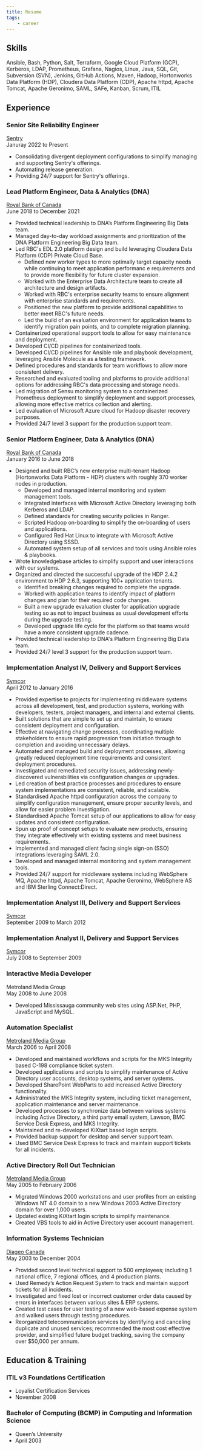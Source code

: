```yaml
---
title: Resume
tags:
    - career
---
```


## Skills

Ansible, Bash, Python, Salt, Terraform, Google Cloud Platform (GCP), Kerberos, LDAP, Prometheus, Grafana, Nagios, Linux, Java, SQL, Git, Subversion (SVN), Jenkins, GitHub Actions, Maven, Hadoop, Hortonworks Data Platform (HDP), Cloudera Data Platform (CDP), Apache httpd, Apache Tomcat, Apache Geronimo, SAML, SAFe, Kanban, Scrum, ITIL

## Experience

### Senior Site Reliability Engineer
[Sentry](https://www.sentry.io/)   
Januray 2022 to Present    
  - Consolidating divergent deployment configurations to simplify managing and supporting Sentry's offerings.    
  - Automating release generation.    
  - Providing 24/7 support for Sentry's offerings.    

### Lead Platform Engineer, Data & Analytics (DNA)    
[Royal Bank of Canada](https://www.rbcroyalbank.com/)   
June 2018 to December 2021    
  - Provided technical leadership to DNA’s Platform Engineering Big Data team.    
  - Managed day-to-day workload assignments and prioritization of the DNA Platform Engineering Big Data team.    
  - Led RBC's EDL 2.0 platform design and build leveraging Cloudera Data Platform (CDP) Private Cloud Base.    
    - Defined new worker types to more optimally target capacity needs while continuing to meet application performanc  e requirements and to provide more flexibility for future cluster expansion.    
    - Worked with the Enterprise Data Architecture team to create all architecture and design artifacts.    
    - Worked with RBC's enterprise security teams to ensure alignment with enterprise standards and requirements.    
    - Positioned the new platform to provide additional capabilities to better meet RBC's future needs.    
    - Led the build of an evaluation environment for application teams to identify migration pain points, and to complete migration planning.    
  - Containerized operational support tools to allow for easy maintenance and deployment.    
  - Developed CI/CD pipelines for containerized tools.    
  - Developed CI/CD pipelines for Ansible role and playbook development, leveraging Ansible Molecule as a testing framework.    
  - Defined procedures and standards for team workflows to allow more consistent delivery.    
  - Researched and evaluated tooling and platforms to provide additional options for addressing RBC's data processing and storage needs.    
  - Led migration of Sensu monitoring system to a containerized Prometheus deployment to simplify deployment and support processes, allowing more effective metrics collection and alerting.    
  - Led evaluation of Microsoft Azure cloud for Hadoop disaster recovery purposes.    
  - Provided 24/7 level 3 support for the production support team.    


### Senior Platform Engineer, Data & Analytics (DNA)
[Royal Bank of Canada](https://www.rbcroyalbank.com/)   
January 2016 to June 2018    
  - Designed and built RBC’s new enterprise multi-tenant Hadoop (Hortonworks Data Platform - HDP) clusters with roughly 370 worker nodes in production.    
    - Developed and managed internal monitoring and system management tools.    
    - Integrated interfaces with Microsoft Active Directory leveraging both Kerberos and LDAP.    
    - Defined standards for creating security policies in Ranger.    
    - Scripted Hadoop on-boarding to simplify the on-boarding of users and applications.    
    - Configured Red Hat Linux to integrate with Microsoft Active Directory using SSSD.    
    - Automated system setup of all services and tools using Ansible roles & playbooks.    
  - Wrote knowledgebase articles to simplify support and user interactions with our systems.    
  - Organized and directed the successful upgrade of the HDP 2.4.2 environment to HDP 2.6.3, supporting 100+ application tenants.    
    - Identified breaking changes required to complete the upgrade.    
    - Worked with application teams to identify impact of platform changes and plan for their required code changes.    
    - Built a new upgrade evaluation cluster for application upgrade testing so as not to impact business as usual development efforts during the upgrade testing.    
    - Developed upgrade life cycle for the platform so that teams would have a more consistent upgrade cadence.    
  - Provided technical leadership to DNA's Platform Engineering Big Data team.    
  - Provided 24/7 level 3 support for the production support team.    

### Implementation Analyst IV, Delivery and Support Services
[Symcor](https://www.symcor.com/)   
April 2012 to January 2016    
  - Provided expertise to projects for implementing middleware systems across all development, test, and production systems, working with developers, testers, project managers, and internal and external clients.    
  - Built solutions that are simple to set up and maintain, to ensure consistent deployment and configuration.    
  - Effective at navigating change processes, coordinating multiple stakeholders to ensure rapid progression from initiation through to completion and avoiding unnecessary delays.    
  - Automated and managed build and deployment processes, allowing greatly reduced deployment time requirements and consistent deployment procedures.    
  - Investigated and remediated security issues, addressing newly-discovered vulnerabilities via configuration changes or upgrades.    
  - Led creation of best practice processes and procedures to ensure system implementations are consistent, reliable, and scalable.    
  - Standardised Apache httpd configuration across the company to simplify configuration management, ensure proper security levels, and allow for easier problem investigation.    
  - Standardised Apache Tomcat setup of our applications to allow for easy updates and consistent configuration.    
  - Spun up proof of concept setups to evaluate new products, ensuring they integrate effectively with existing systems and meet business requirements.    
  - Implemented and managed client facing single sign-on (SSO) integrations leveraging SAML 2.0.    
  - Developed and managed internal monitoring and system management tools.    
  - Provided 24/7 support for middleware systems including WebSphere MQ, Apache httpd, Apache Tomcat, Apache Geronimo, WebSphere AS and IBM Sterling Connect:Direct.    

### Implementation Analyst III, Delivery and Support Services
[Symcor](https://www.symcor.com/)   
September 2009 to March 2012    

### Implementation Analyst II, Delivery and Support Services
[Symcor](https://www.symcor.com/)   
July 2008 to September 2009    

### Interactive Media Developer
Metroland Media Group   
May 2008 to June 2008    
  - Developed Mississauga community web sites using ASP.Net, PHP, JavaScript and MySQL.    

### Automation Specialist
[Metroland Media Group](https://metroland.com/)   
March 2006 to April 2008    
  - Developed and maintained workflows and scripts for the MKS Integrity based C-198 compliance ticket system.    
  - Developed applications and scripts to simplify maintenance of Active Directory user accounts, desktop systems, and server systems.    
  - Developed SharePoint WebParts to add increased Active Directory functionality.    
  - Administrated the MKS Integrity system, including ticket management, application maintenance and server maintenance.    
  - Developed processes to synchronize data between various systems including Active Directory, a third party email system, Lawson, BMC Service Desk Express, and MKS Integrity.    
  - Maintained and re-developed KiXtart based login scripts.    
  - Provided backup support for desktop and server support team.    
  - Used BMC Service Desk Express to track and maintain support tickets for all incidents.    

### Active Directory Roll Out Technician
[Metroland Media Group](https://metroland.com/)   
May 2005 to February 2006    
  - Migrated Windows 2000 workstations and user profiles from an existing Windows NT 4.0 domain to a new Windows 2003 Active Directory domain for over 1,000 users.    
  - Updated existing KiXtart login scripts to simplify maintenance.    
  - Created VBS tools to aid in Active Directory user account management.    

### Information Systems Technician
[Diageo Canada](https://www.diageo.com/)   
May 2003 to December 2004    
  - Provided second level technical support to 500 employees; including 1 national office, 7 regional offices, and 4 production plants.    
  - Used Remedy’s Action Request System to track and maintain support tickets for all incidents.    
  - Investigated and fixed lost or incorrect customer order data caused by errors in interfaces between various sites & ERP systems.    
  - Created test cases for user testing of a new web-based expense system and walked users through testing procedures.    
  - Reorganized telecommunication services by identifying and canceling duplicate and unused services; recommended the most cost effective provider, and simplified future budget tracking, saving the company over $50,000 per annum.    

## Education & Training

### ITIL v3 Foundations Certification
  - Loyalist Certification Services    
  - November 2008    
 
### Bachelor of Computing (BCMP) in Computing and Information Science
  - Queen’s University    
  - April 2003
